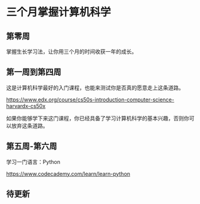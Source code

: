 # 三个月掌握计算机科学

## 第零周

掌握生长学习法，让你用三个月的时间收获一年的成长。

## 第一周到第四周

这是计算机科学最好的入门课程，也能来测试你是否真的愿意走上这条道路。

https://www.edx.org/course/cs50s-introduction-computer-science-harvardx-cs50x

如果你能够学下来这门课程，你已经具备了学习计算机科学的基本兴趣，否则你可以放弃这条道路。

## 第五周-第六周

学习一门语言：Python

https://www.codecademy.com/learn/learn-python

## 待更新
